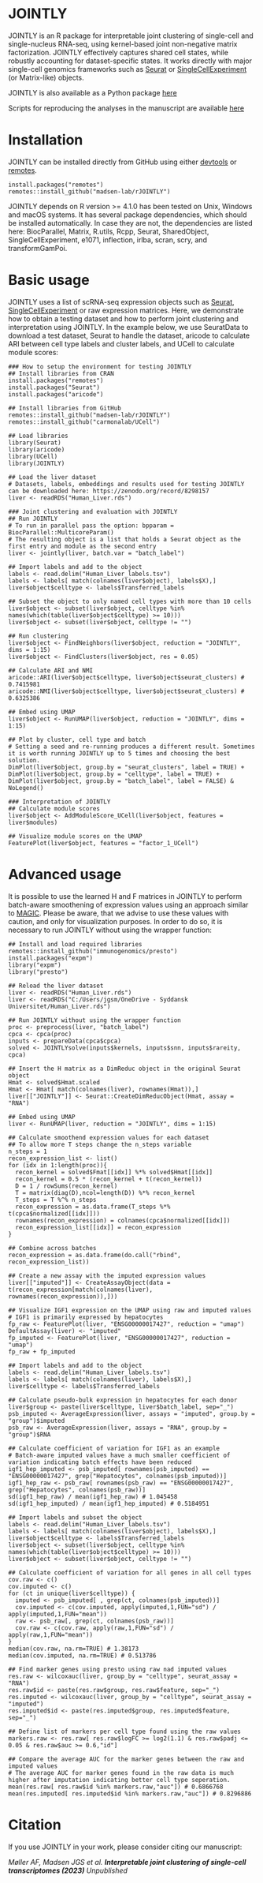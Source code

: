 # JOINTLY

JOINTLY is an R package for interpretable joint clustering of single-cell and single-nucleus RNA-seq, using kernel-based joint non-negative matrix factorization. JOINTLY effectively captures shared cell states, while robustly accounting for dataset-specific states. It works directly with major single-cell genomics frameworks such as [Seurat](https://github.com/satijalab/seurat) or [SingleCellExperiment](https://github.com/drisso/SingleCellExperiment) (or Matrix-like) objects.

JOINTLY is also available as a Python package [here](https://github.com/madsen-lab/pyJOINTLY)

Scripts for reproducing the analyses in the manuscript are available [here](https://github.com/madsen-lab/JOINTLY_reproducibility)

# Installation

JOINTLY can be installed directly from GitHub using either [devtools](https://cran.r-project.org/web/packages/devtools/index.html) or [remotes](https://cran.r-project.org/web/packages/remotes/index.html). 

```{R}
install.packages("remotes")
remotes::install_github("madsen-lab/rJOINTLY")
```

JOINTLY depends on R version >= 4.1.0 has been tested on Unix, Windows and macOS systems. It has several package dependencies, which should be installed automatically. In case they are not, the dependencies are listed here: BiocParallel, Matrix, R.utils, Rcpp, Seurat, SharedObject, SingleCellExperiment, e1071, inflection, irlba, scran, scry, and transformGamPoi.

# Basic usage

JOINTLY uses a list of scRNA-seq expression objects such as [Seurat](https://github.com/satijalab/seurat), [SingleCellExperiment](https://github.com/drisso/SingleCellExperiment) or raw expression matrices. 
Here, we demonstrate how to obtain a testing dataset and how to perform joint clustering and interpretation using JOINTLY. In the example below, we use SeuratData to download a test dataset, Seurat to handle the dataset, aricode to calculate ARI between cell type labels and cluster labels, and UCell to calculate module scores:

```{R}
### How to setup the environment for testing JOINTLY
## Install libraries from CRAN
install.packages("remotes")
install.packages("Seurat")
install.packages("aricode")

## Install libraries from GitHub
remotes::install_github("madsen-lab/rJOINTLY")
remotes::install_github("carmonalab/UCell")

## Load libraries
library(Seurat)
library(aricode)
library(UCell)
library(JOINTLY)

## Load the liver dataset
# Datasets, labels, embeddings and results used for testing JOINTLY can be downloaded here: https://zenodo.org/record/8298157
liver <- readRDS("Human_Liver.rds")

### Joint clustering and evaluation with JOINTLY
## Run JOINTLY
# To run in parallel pass the option: bpparam = BiocParallel::MulticoreParam()
# The resulting object is a list that holds a Seurat object as the first entry and module as the second entry
liver <- jointly(liver, batch.var = "batch_label")

## Import labels and add to the object
labels <- read.delim("Human_Liver_labels.tsv")
labels <- labels[ match(colnames(liver$object), labels$X),]
liver$object$celltype <- labels$Transferred_labels

## Subset the object to only named cell types with more than 10 cells
liver$object <- subset(liver$object, celltype %in% names(which(table(liver$object$celltype) >= 10)))
liver$object <- subset(liver$object, celltype != "")

## Run clustering
liver$object <- FindNeighbors(liver$object, reduction = "JOINTLY", dims = 1:15)
liver$object <- FindClusters(liver$object, res = 0.05)

## Calculate ARI and NMI
aricode::ARI(liver$object$celltype, liver$object$seurat_clusters) # 0.7415981
aricode::NMI(liver$object$celltype, liver$object$seurat_clusters) # 0.6325386

## Embed using UMAP
liver$object <- RunUMAP(liver$object, reduction = "JOINTLY", dims = 1:15)

## Plot by cluster, cell type and batch
# Setting a seed and re-running produces a different result. Sometimes it is worth running JOINTLY up to 5 times and choosing the best solution.
DimPlot(liver$object, group.by = "seurat_clusters", label = TRUE) + DimPlot(liver$object, group.by = "celltype", label = TRUE) + DimPlot(liver$object, group.by = "batch_label", label = FALSE) & NoLegend()

### Interpretation of JOINTLY
## Calculate module scores
liver$object <- AddModuleScore_UCell(liver$object, features = liver$modules)

## Visualize module scores on the UMAP
FeaturePlot(liver$object, features = "factor_1_UCell")
```

# Advanced usage

It is possible to use the learned H and F matrices in JOINTLY to perform batch-aware smoothening of expression values using an approach similar to [MAGIC](https://pubmed.ncbi.nlm.nih.gov/29961576/). Please be aware, that we advise to use these values with caution, and only for visualization purposes. In order to do so, it is necessary to run JOINTLY without using the wrapper function:

```{R}
## Install and load required libraries
remotes::install_github("immunogenomics/presto")
install.packages("expm")
library("expm")
library("presto")

## Reload the liver dataset
liver <- readRDS("Human_Liver.rds")
liver <- readRDS("C:/Users/jgsm/OneDrive - Syddansk Universitet/Human_Liver.rds")

## Run JOINTLY without using the wrapper function
proc <- preprocess(liver, "batch_label")
cpca <- cpca(proc)
inputs <- prepareData(cpca$cpca)
solved <- JOINTLYsolve(inputs$kernels, inputs$snn, inputs$rareity, cpca)

## Insert the H matrix as a DimReduc object in the original Seurat object
Hmat <- solved$Hmat.scaled
Hmat <- Hmat[ match(colnames(liver), rownames(Hmat)),]
liver[["JOINTLY"]] <- Seurat::CreateDimReducObject(Hmat, assay = "RNA")

## Embed using UMAP
liver <- RunUMAP(liver, reduction = "JOINTLY", dims = 1:15)

## Calculate smoothend expression values for each dataset
## To allow more T steps change the n_steps variable
n_steps = 1
recon_expression_list <- list()
for (idx in 1:length(proc)){
  recon_kernel = solved$Fmat[[idx]] %*% solved$Hmat[[idx]]
  recon_kernel = 0.5 * (recon_kernel + t(recon_kernel))
  D = 1 / rowSums(recon_kernel)
  T = matrix(diag(D),ncol=length(D)) %*% recon_kernel
  T_steps = T %^% n_steps
  recon_expression = as.data.frame(T_steps %*% t(cpca$normalized[[idx]]))
  rownames(recon_expression) = colnames(cpca$normalized[[idx]])
  recon_expression_list[[idx]] = recon_expression
}

## Combine across batches
recon_expression = as.data.frame(do.call("rbind", recon_expression_list))

## Create a new assay with the imputed expression values
liver[["imputed"]] <- CreateAssayObject(data = t(recon_expression[match(colnames(liver), rownames(recon_expression)),]))

## Visualize IGF1 expression on the UMAP using raw and imputed values
# IGF1 is primarily expressed by hepatocytes
fp_raw <- FeaturePlot(liver, "ENSG00000017427", reduction = "umap")
DefaultAssay(liver) <- "imputed"
fp_imputed <- FeaturePlot(liver, "ENSG00000017427", reduction = "umap")
fp_raw + fp_imputed

## Import labels and add to the object
labels <- read.delim("Human_Liver_labels.tsv")
labels <- labels[ match(colnames(liver), labels$X),]
liver$celltype <- labels$Transferred_labels

## Calculate pseudo-bulk expression in hepatocytes for each donor
liver$group <- paste(liver$celltype, liver$batch_label, sep="_")
psb_imputed <- AverageExpression(liver, assays = "imputed", group.by = "group")$imputed
psb_raw <- AverageExpression(liver, assays = "RNA", group.by = "group")$RNA

## Calculate coefficient of variation for IGF1 as an example
# Batch-aware imputed values have a much smaller coefficient of variation indicating batch effects have been reduced
igf1_hep_imputed <- psb_imputed[ rownames(psb_imputed) == "ENSG00000017427", grep("Hepatocytes", colnames(psb_imputed))]
igf1_hep_raw <- psb_raw[ rownames(psb_raw) == "ENSG00000017427", grep("Hepatocytes", colnames(psb_raw))]
sd(igf1_hep_raw) / mean(igf1_hep_raw) # 1.045458
sd(igf1_hep_imputed) / mean(igf1_hep_imputed) # 0.5184951

## Import labels and subset the object
labels <- read.delim("Human_Liver_labels.tsv")
labels <- labels[ match(colnames(liver$object), labels$X),]
liver$object$celltype <- labels$Transferred_labels
liver$object <- subset(liver$object, celltype %in% names(which(table(liver$object$celltype) >= 10)))
liver$object <- subset(liver$object, celltype != "")

## Calculate coefficient of variation for all genes in all cell types
cov.raw <- c()
cov.imputed <- c()
for (ct in unique(liver$celltype)) {
  imputed <- psb_imputed[ , grep(ct, colnames(psb_imputed))]
  cov.imputed <- c(cov.imputed, apply(imputed,1,FUN="sd") / apply(imputed,1,FUN="mean"))
  raw <- psb_raw[, grep(ct, colnames(psb_raw))]
  cov.raw <- c(cov.raw, apply(raw,1,FUN="sd") / apply(raw,1,FUN="mean"))
}
median(cov.raw, na.rm=TRUE) # 1.38173
median(cov.imputed, na.rm=TRUE) # 0.513786

## Find marker genes using presto using raw nad imputed values
res.raw <- wilcoxauc(liver, group_by = "celltype", seurat_assay = "RNA")
res.raw$id <- paste(res.raw$group, res.raw$feature, sep="_")
res.imputed <- wilcoxauc(liver, group_by = "celltype", seurat_assay = "imputed")
res.imputed$id <- paste(res.imputed$group, res.imputed$feature, sep="_")

## Define list of markers per cell type found using the raw values
markers.raw <- res.raw[ res.raw$logFC >= log2(1.1) & res.raw$padj <= 0.05 & res.raw$auc >= 0.6,"id"]

## Compare the average AUC for the marker genes between the raw and imputed values
# The average AUC for marker genes found in the raw data is much higher after imputation indicating better cell type seperation.
mean(res.raw[ res.raw$id %in% markers.raw,"auc"]) # 0.6866768
mean(res.imputed[ res.imputed$id %in% markers.raw,"auc"]) # 0.8296886
```

# Citation
If you use JOINTLY in your work, please consider citing our manuscript:

_Møller AF, Madsen JGS et al. **Interpretable joint clustering of single-cell transcriptomes (2023)** Unpublished_  <br/>
